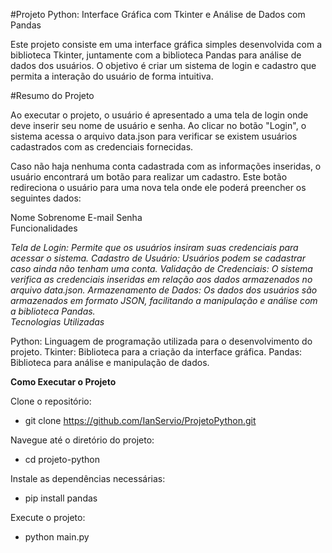 #Projeto Python: Interface Gráfica com Tkinter e Análise de Dados com Pandas
   

Este projeto consiste em uma interface gráfica simples desenvolvida com a biblioteca Tkinter, juntamente com a biblioteca Pandas para análise de dados dos usuários. O objetivo é criar um sistema de login e cadastro que permita a interação do usuário de forma intuitiva.    

#Resumo do Projeto
   

Ao executar o projeto, o usuário é apresentado a uma tela de login onde deve inserir seu nome de usuário e senha. Ao clicar no botão "Login", o sistema acessa o arquivo data.json para verificar se existem usuários cadastrados com as credenciais fornecidas.    

Caso não haja nenhuma conta cadastrada com as informações inseridas, o usuário encontrará um botão para realizar um cadastro. Este botão redireciona o usuário para uma nova tela onde ele poderá preencher os seguintes dados:    

Nome
Sobrenome
E-mail
Senha    
Funcionalidades
   

*Tela de Login: Permite que os usuários insiram suas credenciais para acessar o sistema.*
*Cadastro de Usuário: Usuários podem se cadastrar caso ainda não tenham uma conta.*
*Validação de Credenciais: O sistema verifica as credenciais inseridas em relação aos dados armazenados no arquivo data.json.*
*Armazenamento de Dados: Os dados dos usuários são armazenados em formato JSON, facilitando a manipulação e análise com a biblioteca Pandas.*    
*Tecnologias Utilizadas*
   

Python: Linguagem de programação utilizada para o desenvolvimento do projeto.
Tkinter: Biblioteca para a criação da interface gráfica.
Pandas: Biblioteca para análise e manipulação de dados. 



**Como Executar o Projeto**

Clone o repositório:
 - git clone https://github.com/IanServio/ProjetoPython.git

Navegue até o diretório do projeto:
 - cd projeto-python

Instale as dependências necessárias:
 - pip install pandas

Execute o projeto:
 - python main.py




